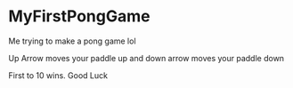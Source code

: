 # MyFirstPongGame
Me trying to make a pong game lol


Up Arrow moves your paddle up and down arrow moves your paddle down

First to 10 wins. Good Luck
